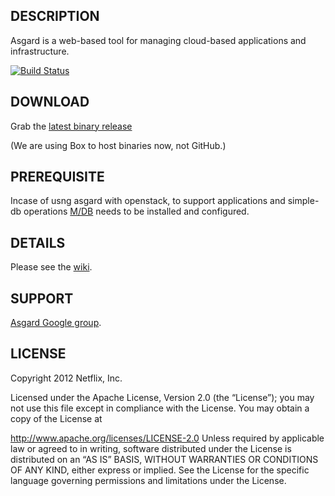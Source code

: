 ## DESCRIPTION

Asgard is a web-based tool for managing cloud-based applications and infrastructure.

[![Build Status](https://netflixoss.ci.cloudbees.com/job/asgard-master/badge/icon)](https://netflixoss.ci.cloudbees.com/job/asgard-master/)

## DOWNLOAD

Grab the [latest binary release](http://netflix.box.com/asgard)

(We are using Box to host binaries now, not GitHub.)

## PREREQUISITE

Incase of usng asgard with openstack, to support applications and simple-db operations [M/DB](http://gradvs1.mgateway.com/main/) needs to be installed and configured.

## DETAILS

Please see the [wiki](https://github.com/Netflix/asgard/wiki).

## SUPPORT

[Asgard Google group](http://groups.google.com/group/AsgardUsers).

## LICENSE

Copyright 2012 Netflix, Inc.

Licensed under the Apache License, Version 2.0 (the “License”); you may not use this file except in
compliance with the License. You may obtain a copy of the License at

http://www.apache.org/licenses/LICENSE-2.0
Unless required by applicable law or agreed to in writing, software distributed under the License is
distributed on an “AS IS” BASIS, WITHOUT WARRANTIES OR CONDITIONS OF ANY KIND, either express or
implied. See the License for the specific language governing permissions and limitations under the
License.
